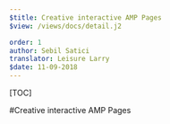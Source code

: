 ```yaml
---
$title: Creative interactive AMP Pages
$view: /views/docs/detail.j2

order: 1
author: Sebil Satici
translator: Leisure Larry
$date: 11-09-2018
---
```


[TOC]

#Creative interactive AMP Pages

